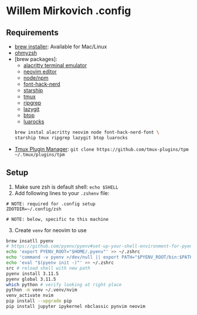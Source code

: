 # Willem Mirkovich .config

## Requirements

- [brew installer](https://brew.sh/): Available for Mac/Linux
- [ohmyzsh](https://github.com/ohmyzsh/ohmyzsh/wiki#welcome-to-oh-my-zsh)
- [brew packages]: 
    - [alacritty terminal emulator](https://alacritty.org/)
    - [neovim editor](https://neovim.io/)
    - [node/npm](TODO:)
    - [font-hack-nerd](https://www.nerdfonts.com/)
    - [starship](https://starship.rs/)
    - [tmux](https://github.com/tmux/tmux)
    - [ripgrep](https://github.com/BurntSushi/ripgrep)
    - [lazygit](TODO:)
    - [btop](https://github.com/aristocratos/btop)
    - [luarocks](https://luarocks.org/)
    ```sh
    brew instal alacritty neovim node font-hack-nerd-font \
    starship tmux ripgrep lazygit btop luarocks
    ```
- [Tmux Plugin Manager](https://github.com/tmux-plugins/tpm): `git clone https://github.com/tmux-plugins/tpm ~/.tmux/plugins/tpm`

## Setup

1. Make sure zsh is default shell: `echo $SHELL`
2. Add following lines to your `.zshenv` file:
```
# NOTE: required for .config setup
ZDOTDIR=~/.config/zsh

# NOTE: below, specific to this machine
```
3. Create `venv` for neovim to use
```sh
brew insatll pyenv
# https://github.com/pyenv/pyenv#set-up-your-shell-environment-for-pyenv
echo 'export PYENV_ROOT="$HOME/.pyenv"' >> ~/.zshrc
echo 'command -v pyenv >/dev/null || export PATH="$PYENV_ROOT/bin:$PATH"' >> ~/.zshrc
echo 'eval "$(pyenv init -)"' >> ~/.zshrc
src # reload shell with new path
pyenv install 3.11.5
pyenv global 3.11.5
which python # verify looking at right place
python -m venv ~/.venv/nvim
venv_activate nvim
pip install --upgrade pip
pip install jupyter ipykernel nbclassic pynvim neovim
```
